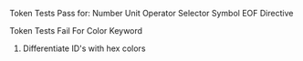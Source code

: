 
<!-- Lexer Tests -->

Token Tests Pass for:
Number
Unit
Operator
Selector
Symbol
EOF
Directive

Token Tests Fail For
Color
Keyword


<!-- First Problem with Lexer -->
1. Differentiate ID's with hex colors